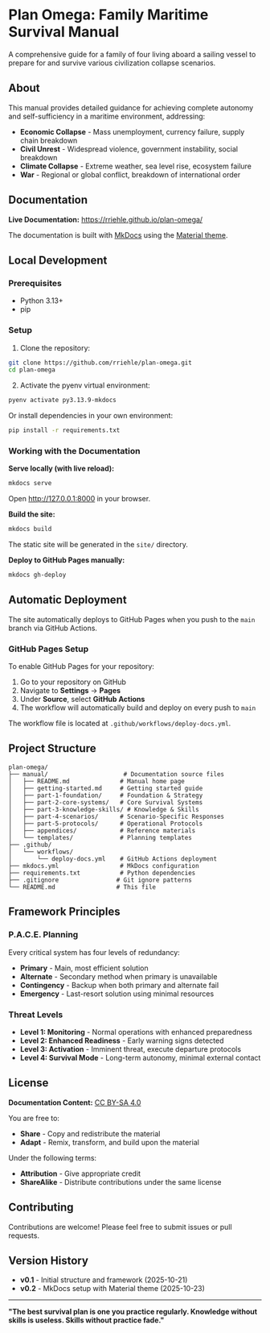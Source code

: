 # Plan Omega: Family Maritime Survival Manual

A comprehensive guide for a family of four living aboard a sailing vessel to prepare for and survive various civilization collapse scenarios.

## About

This manual provides detailed guidance for achieving complete autonomy and self-sufficiency in a maritime environment, addressing:

- **Economic Collapse** - Mass unemployment, currency failure, supply chain breakdown
- **Civil Unrest** - Widespread violence, government instability, social breakdown
- **Climate Collapse** - Extreme weather, sea level rise, ecosystem failure
- **War** - Regional or global conflict, breakdown of international order

## Documentation

**Live Documentation:** <https://rriehle.github.io/plan-omega/>

The documentation is built with [MkDocs](https://www.mkdocs.org/) using the [Material theme](https://squidfunk.github.io/mkdocs-material/).

## Local Development

### Prerequisites

- Python 3.13+
- pip

### Setup

1. Clone the repository:

```bash
git clone https://github.com/rriehle/plan-omega.git
cd plan-omega
```

2. Activate the pyenv virtual environment:

```bash
pyenv activate py3.13.9-mkdocs
```

Or install dependencies in your own environment:

```bash
pip install -r requirements.txt
```

### Working with the Documentation

**Serve locally (with live reload):**

```bash
mkdocs serve
```

Open <http://127.0.0.1:8000> in your browser.

**Build the site:**

```bash
mkdocs build
```

The static site will be generated in the `site/` directory.

**Deploy to GitHub Pages manually:**

```bash
mkdocs gh-deploy
```

## Automatic Deployment

The site automatically deploys to GitHub Pages when you push to the `main` branch via GitHub Actions.

### GitHub Pages Setup

To enable GitHub Pages for your repository:

1. Go to your repository on GitHub
2. Navigate to **Settings** → **Pages**
3. Under **Source**, select **GitHub Actions**
4. The workflow will automatically build and deploy on every push to `main`

The workflow file is located at `.github/workflows/deploy-docs.yml`.

## Project Structure

```
plan-omega/
├── manual/                     # Documentation source files
│   ├── README.md              # Manual home page
│   ├── getting-started.md     # Getting started guide
│   ├── part-1-foundation/     # Foundation & Strategy
│   ├── part-2-core-systems/   # Core Survival Systems
│   ├── part-3-knowledge-skills/ # Knowledge & Skills
│   ├── part-4-scenarios/      # Scenario-Specific Responses
│   ├── part-5-protocols/      # Operational Protocols
│   ├── appendices/            # Reference materials
│   └── templates/             # Planning templates
├── .github/
│   └── workflows/
│       └── deploy-docs.yml    # GitHub Actions deployment
├── mkdocs.yml                 # MkDocs configuration
├── requirements.txt           # Python dependencies
├── .gitignore                # Git ignore patterns
└── README.md                 # This file
```

## Framework Principles

### P.A.C.E. Planning

Every critical system has four levels of redundancy:

- **Primary** - Main, most efficient solution
- **Alternate** - Secondary method when primary is unavailable
- **Contingency** - Backup when both primary and alternate fail
- **Emergency** - Last-resort solution using minimal resources

### Threat Levels

- **Level 1: Monitoring** - Normal operations with enhanced preparedness
- **Level 2: Enhanced Readiness** - Early warning signs detected
- **Level 3: Activation** - Imminent threat, execute departure protocols
- **Level 4: Survival Mode** - Long-term autonomy, minimal external contact

## License

**Documentation Content:** [CC BY-SA 4.0](https://creativecommons.org/licenses/by-sa/4.0/)

You are free to:

- **Share** - Copy and redistribute the material
- **Adapt** - Remix, transform, and build upon the material

Under the following terms:

- **Attribution** - Give appropriate credit
- **ShareAlike** - Distribute contributions under the same license

## Contributing

Contributions are welcome! Please feel free to submit issues or pull requests.

## Version History

- **v0.1** - Initial structure and framework (2025-10-21)
- **v0.2** - MkDocs setup with Material theme (2025-10-23)

---

**"The best survival plan is one you practice regularly. Knowledge without skills is useless. Skills without practice fade."**
